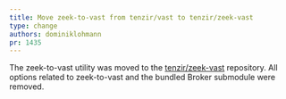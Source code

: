 ```yaml
---
title: Move zeek-to-vast from tenzir/vast to tenzir/zeek-vast
type: change
authors: dominiklohmann
pr: 1435
---
```


The zeek-to-vast utility was moved to the
[tenzir/zeek-vast](https://github.com/tenzir/zeek-vast) repository. All options
related to zeek-to-vast and the bundled Broker submodule were removed.
